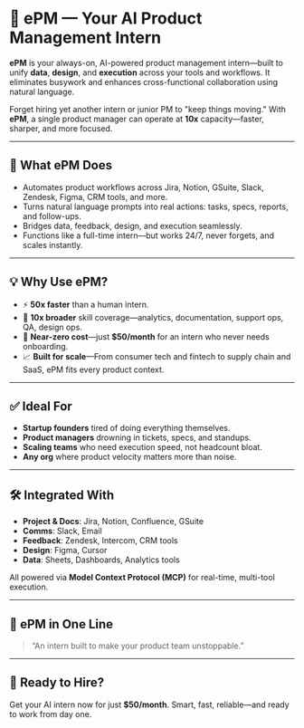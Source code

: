 # 🚀 ePM — Your AI Product Management Intern

**ePM** is your always-on, AI-powered product management intern—built to unify **data**, **design**, and **execution** across your tools and workflows. It eliminates busywork and enhances cross-functional collaboration using natural language.

Forget hiring yet another intern or junior PM to "keep things moving."
With **ePM**, a single product manager can operate at **10x** capacity—faster, sharper, and more focused.

---

## 🧠 What ePM Does

* Automates product workflows across Jira, Notion, GSuite, Slack, Zendesk, Figma, CRM tools, and more.
* Turns natural language prompts into real actions: tasks, specs, reports, and follow-ups.
* Bridges data, feedback, design, and execution seamlessly.
* Functions like a full-time intern—but works 24/7, never forgets, and scales instantly.

---

## 💡 Why Use ePM?

* ⚡️ **50x faster** than a human intern.
* 🧩 **10x broader** skill coverage—analytics, documentation, support ops, QA, design ops.
* 💸 **Near-zero cost**—just **\$50/month** for an intern who never needs onboarding.
* 📈 **Built for scale**—From consumer tech and fintech to supply chain and SaaS, ePM fits every product context.

---

## ✅ Ideal For

* **Startup founders** tired of doing everything themselves.
* **Product managers** drowning in tickets, specs, and standups.
* **Scaling teams** who need execution speed, not headcount bloat.
* **Any org** where product velocity matters more than noise.

---

## 🛠 Integrated With

* **Project & Docs**: Jira, Notion, Confluence, GSuite
* **Comms**: Slack, Email
* **Feedback**: Zendesk, Intercom, CRM tools
* **Design**: Figma, Cursor
* **Data**: Sheets, Dashboards, Analytics tools

All powered via **Model Context Protocol (MCP)** for real-time, multi-tool execution.

---

## 🎯 ePM in One Line

> “An intern built to make your product team unstoppable.”

---

## 🧾 Ready to Hire?

Get your AI intern now for just **\$50/month**.
Smart, fast, reliable—and ready to work from day one.

